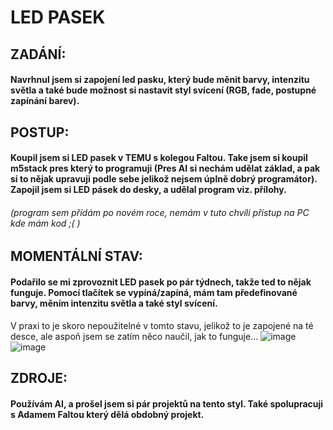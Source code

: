 # LED PASEK

## ZADÁNÍ:
#### Navrhnul jsem si zapojení led pasku, který bude měnit barvy, intenzitu světla a také bude možnost si nastavit styl svícení (RGB, fade, postupné zapínání barev).



## POSTUP:
#### Koupil jsem si LED pasek v TEMU s kolegou Faltou. Take jsem si koupil m5stack pres který to programuji (Pres AI si nechám udělat základ, a pak si to nějak upravuji podle sebe jelikož nejsem úplně dobrý programátor). Zapojil jsem si LED pásek do desky, a udělal program viz. přílohy. 
###### (program sem přídám po novém roce, nemám v tuto chvíli přístup na PC kde mám kod ;( )

## MOMENTÁLNÍ STAV:
#### Podařilo se mi zprovoznit LED pasek po pár týdnech, takže ted to nějak funguje. Pomocí tlačítek se vypíná/zapíná, mám tam předefinované barvy, měním intenzitu světla a také styl svícení.
V praxi to je skoro nepoužitelné v tomto stavu, jelikož to je zapojené na té desce, ale aspoň jsem se zatím něco naučil, jak to funguje...
![image](https://github.com/Xhomsik/Projekt-LED-pasek/assets/154555027/ece31aa5-28d1-47ee-b6b5-9ee1c31fcc60)
![image](https://github.com/Xhomsik/Projekt-LED-pasek/assets/154555027/b13d77d3-050d-411d-95f6-426535e62fcd)


## ZDROJE: 
#### Používám AI, a prošel jsem si pár projektů na tento styl. Také spolupracuji s Adamem Faltou který dělá obdobný projekt.









































































































































